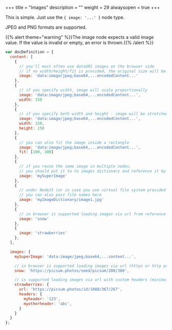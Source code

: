 +++
title = "Images"
description = ""
weight = 29
alwaysopen = true
+++


This is simple. Just use the ```{ image: '...' }``` node type.

JPEG and PNG formats are supported.

{{% alert theme="warning" %}}The image node expects a valid image value. If the value is invalid or empty, an error is thrown.{{% /alert %}}

```js
var docDefinition = {
  content: [
    {
      // you'll most often use dataURI images on the browser side
      // if no width/height/fit is provided, the original size will be used
      image: 'data:image/jpeg;base64,...encodedContent...'
    },
    {
      // if you specify width, image will scale proportionally
      image: 'data:image/jpeg;base64,...encodedContent...',
      width: 150
    },
    {
      // if you specify both width and height - image will be stretched
      image: 'data:image/jpeg;base64,...encodedContent...',
      width: 150,
      height: 150
    },
    {
      // you can also fit the image inside a rectangle
      image: 'data:image/jpeg;base64,...encodedContent...',
      fit: [100, 100]
    },
    {
      // if you reuse the same image in multiple nodes,
      // you should put it to to images dictionary and reference it by name
      image: 'mySuperImage'
    },
    {
      // under NodeJS (or in case you use virtual file system provided by pdfmake)
      // you can also pass file names here
      image: 'myImageDictionary/image1.jpg'
    },
    {
      // in browser is supported loading images via url from reference by name in images
      image: 'snow'
    },
    {
      image: 'strawberries'
    },
  ],

  images: {
    mySuperImage: 'data:image/jpeg;base64,...content...',

    // in browser is supported loading images via url (https or http protocol) (minimal version: 0.1.67)
    snow: 'https://picsum.photos/seed/picsum/200/300',

    // is supported loading images via url with custom headers (minimal version: 0.2.5)
    strawberries: {
      url: 'https://picsum.photos/id/1080/367/267',
      headers: {
        myheader: '123',
        myotherheader: 'abc',
      }
    }
  }
};
```

